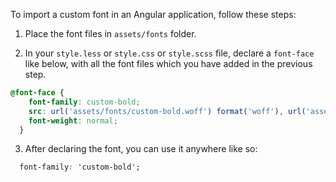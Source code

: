 To import a custom font in an Angular application, follow these steps:

1. Place the font files in `assets/fonts` folder.

2. In your `style.less` or `style.css` or `style.scss` file, declare a `font-face` like below, with all the font files which you have added in the previous step.

```css
@font-face {
    font-family: custom-bold;
    src: url('assets/fonts/custom-bold.woff') format('woff'), url('assets/fonts/custom-bold.woff2') format('woff2'), url('assets/fonts/custom-bold.eot') format('eot'), url('assets/fonts/custom-bold.ttf') format('truetype');
    font-weight: normal;
  }
``` 

3. After declaring the font, you can use it anywhere like so:

```css
  font-family: 'custom-bold';
```
